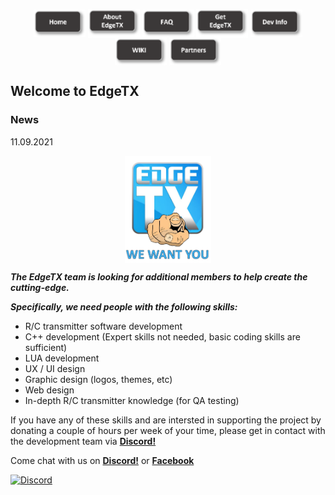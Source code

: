 
<p align="center">
<a href="https://edgetx.org/index"><img src="https://github.com/EdgeTX/edgetx.github.io/blob/master/images/home.png?raw=true" align="center" height="44" width="83"></a>
<a href="https://edgetx.org/about"><img src="https://github.com/EdgeTX/edgetx.github.io/blob/master/images/about.png?raw=true" align="center" height="46" width="83"></a>
<a href="https://edgetx.org/faq"><img src="https://github.com/EdgeTX/edgetx.github.io/blob/master/images/faq.png?raw=true" align="center" height="44" width="83"></a>
<a href="https://edgetx.org/getedgetx"><img src="https://github.com/EdgeTX/edgetx.github.io/blob/master/images/get.png?raw=true" align="center" height="46" width="83"></a>
<a href="https://edgetx.org/devinfo"><img src="https://github.com/EdgeTX/edgetx.github.io/blob/master/images/dev.png?raw=true" align="center" height="44" width="83"></a>
<a href="https://github.com/EdgeTX/edgetx.github.io/wiki/EdgeTX-User-WIKI"><img src="https://github.com/EdgeTX/edgetx.github.io/blob/master/images/wiki.png?raw=true" align="center" height="44" width="83"></a>
<a href="https://edgetx.org/partnershipprogram"><img src="https://github.com/EdgeTX/edgetx.github.io/blob/master/images/partners.png?raw=true" align="center" height="44" width="83"></a>
</p>

## Welcome to EdgeTX


### News ###
11.09.2021

<p align="center">
<a href="url"><img src="https://raw.githubusercontent.com/EdgeTX/edgetx.github.io/master/images/wantyou.jpg" align="center" height="171" width="138"></a>
</P>

***The EdgeTX team is looking for additional members to help create the cutting-edge.***
  
***Specifically, we need people with the following skills:***

* R/C transmitter software development 
* C++ development (Expert skills not needed, basic coding skills are sufficient)
* LUA development
* UX / UI design
* Graphic design (logos, themes, etc)
* Web design
* In-depth R/C transmitter knowledge (for QA testing)

If you have any of these skills and are intersted in supporting the project by donating a couple of hours per week of your time, please get in contact with the development team via **[Discord!](https://discord.gg/wF9wUKnZ6H)** 

Come chat with us on **[Discord!](https://github.com/EdgeTX/edgetx.github.io/wiki/Community-Guidlines)** or **[Facebook](https://www.facebook.com/groups/edgetx)**

[![Discord](https://img.shields.io/discord/839849772864503828.svg?label=&logo=discord&logoColor=ffffff&color=7389D8&labelColor=6A7EC2)](https://github.com/EdgeTX/edgetx.github.io/wiki/Community-Guidlines)



